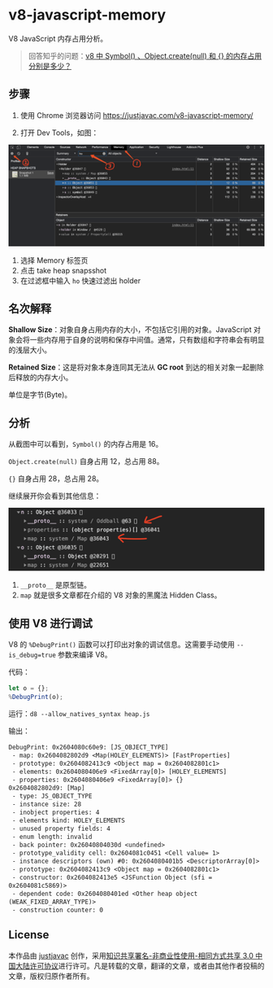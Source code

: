 # v8-javascript-memory

V8 JavaScript 内存占用分析。

> 回答知乎的问题：[v8 中 Symbol() 、Object.create(null) 和 {} 的内存占用分别是多少？](https://www.zhihu.com/question/425300093/answer/1523228095)

## 步骤

1. 使用 Chrome 浏览器访问 <https://justjavac.com/v8-javascript-memory/>

1. 打开 Dev Tools，如图：

  ![](./screen.png)

  1. 选择 Memory 标签页
  1. 点击 take heap snapsshot
  1. 在过滤框中输入 `ho` 快速过滤出 holder

## 名次解释

**Shallow Size**：对象自身占用内存的大小，不包括它引用的对象。JavaScript 对象会将一些内存用于自身的说明和保存中间值。通常，只有数组和字符串会有明显的浅层大小。

**Retained Size**：这是将对象本身连同其无法从 **GC root** 到达的相关对象一起删除后释放的内存大小。

单位是字节(Byte)。

## 分析

从截图中可以看到，`Symbol()` 的内存占用是 16。

`Object.create(null)` 自身占用 12，总占用 88。

`{}` 自身占用 28，总占用 28。

继续展开你会看到其他信息：

![](./screen2.png)

1. `__proto__` 是原型链。
2. `map` 就是很多文章都在介绍的 V8 对象的黑魔法 Hidden Class。

## 使用 V8 进行调试

V8 的 `%DebugPrint()` 函数可以打印出对象的调试信息。这需要手动使用 `--is_debug=true` 参数来编译 V8。

代码：

```js
let o = {};
%DebugPrint(o);
```

运行：`d8 --allow_natives_syntax heap.js`

输出：

```plain
DebugPrint: 0x2604080c60e9: [JS_OBJECT_TYPE]
 - map: 0x2604082802d9 <Map(HOLEY_ELEMENTS)> [FastProperties]
 - prototype: 0x2604082413c9 <Object map = 0x2604082801c1>
 - elements: 0x2604080406e9 <FixedArray[0]> [HOLEY_ELEMENTS]
 - properties: 0x2604080406e9 <FixedArray[0]> {}
0x2604082802d9: [Map]
 - type: JS_OBJECT_TYPE
 - instance size: 28
 - inobject properties: 4
 - elements kind: HOLEY_ELEMENTS
 - unused property fields: 4
 - enum length: invalid
 - back pointer: 0x26040804030d <undefined>
 - prototype_validity cell: 0x2604081c0451 <Cell value= 1>
 - instance descriptors (own) #0: 0x2604080401b5 <DescriptorArray[0]>
 - prototype: 0x2604082413c9 <Object map = 0x2604082801c1>
 - constructor: 0x2604082413e5 <JSFunction Object (sfi = 0x2604081c5869)>
 - dependent code: 0x2604080401ed <Other heap object (WEAK_FIXED_ARRAY_TYPE)>
 - construction counter: 0
```

## License

本<span xmlns:dct="http://purl.org/dc/terms/" href="http://purl.org/dc/dcmitype/Text" rel="dct:type">作品</span>由 <a xmlns:cc="https://creativecommons.org/ns#" href="https://justjavac.com" property="cc:attributionName" rel="cc:attributionURL">justjavac</a> 创作，采用<a rel="license" href="https://creativecommons.org/licenses/by-nc-sa/3.0/cn/">知识共享署名-非商业性使用-相同方式共享 3.0 中国大陆许可协议</a>进行许可。凡是转载的文章，翻译的文章，或者由其他作者投稿的文章，版权归原作者所有。
